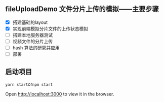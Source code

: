 
## fileUploadDemo 文件分片上传的模拟——主要步骤

 - [x] 搭建基础的layout
 - [x] 实现前端模拟分片文件的上传状态模拟
 - [ ] 搭建本地服务器测试
 - [ ] 视频文件的分片上传
 - [ ] hash 算法的研究并应用
 - [ ] 部署

##  启动项目

`yarn start`or`npm start`

Open [http://localhost:3000](http://localhost:3000) to view it in the browser.




